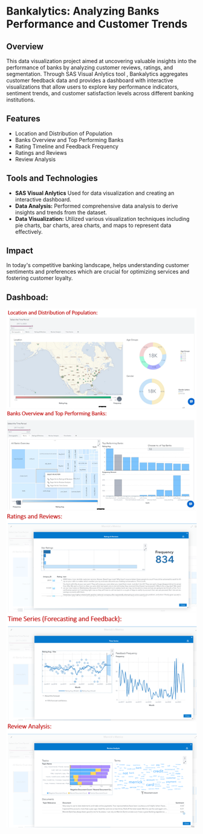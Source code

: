 # Bankalytics: Analyzing Banks Performance and Customer Trends

## Overview
This data visualization project aimed at uncovering valuable insights into the performance of banks by analyzing customer reviews, ratings, and segmentation.
Through SAS Visual Anlytics tool , Bankalytics aggregates customer feedback data and provides a dashboard with interactive visualizations that allow users to explore key performance indicators, sentiment trends, and customer satisfaction levels across different banking institutions.

## Features
- Location and Distribution of Population
- Banks Overview and Top Performing Banks
- Rating Timeline and Feedback Frequency
- Ratings and Reviews
- Review Analysis

## Tools and Technologies
- **SAS Visual Anlytics** Used for data visualization and creating an interactive dashboard.
- **Data Analysis:** Performed comprehensive data analysis to derive insights and trends from the dataset.
- **Data Visualization:** Utilized various visualization techniques including pie charts, bar charts, area charts, and maps to represent data effectively.

## Impact

In today's competitive banking landscape, helps understanding customer sentiments and preferences which are crucial for optimizing services and fostering customer loyalty.

## Dashboad:

![Location and Distribution of Population](https://github.com/edwin-samuel-giftson/My-Projects/blob/main/My%20Projects/Bankalytics_Banks-Performace-and-Customer-Trends/dashboard-visualizations/1_location-distribution.png?raw=true)
![Banks Overview and Top Performing Banks](https://github.com/edwin-samuel-giftson/My-Projects/blob/main/My%20Projects/Bankalytics_Banks-Performace-and-Customer-Trends/dashboard-visualizations/2_banks-overview.png?raw=true)
![Rating Timeline and Feedback Frequency](https://github.com/edwin-samuel-giftson/My-Projects/blob/main/My%20Projects/Bankalytics_Banks-Performace-and-Customer-Trends/dashboard-visualizations/3_ratings-reviews.png?raw=true)
![Ratings and Reviews](https://github.com/edwin-samuel-giftson/My-Projects/blob/main/My%20Projects/Bankalytics_Banks-Performace-and-Customer-Trends/dashboard-visualizations/4_time-series.png?raw=true)
![Review Analysis](https://github.com/edwin-samuel-giftson/My-Projects/blob/main/My%20Projects/Bankalytics_Banks-Performace-and-Customer-Trends/dashboard-visualizations/5_review-analysis.png?raw=true)


